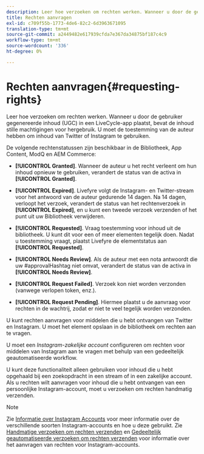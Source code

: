```yaml
---
description: Leer hoe verzoeken om rechten werken. Wanneer u door de gebruiker gegenereerde inhoud (UGC) in een LiveCycle-app plaatst, bevat de inhoud stille machtigingen voor hergebruik. U moet de toestemming van de auteur hebben om inhoud van Twitter of Instagram te gebruiken.
title: Rechten aanvragen
exl-id: c709f55b-1773-4de6-82c2-6d3963671095
translation-type: tm+mt
source-git-commit: a2449482e617939cfda7e367da34875bf187c4c9
workflow-type: tm+mt
source-wordcount: '336'
ht-degree: 0%

---
```


# Rechten aanvragen{#requesting-rights}

Leer hoe verzoeken om rechten werken. Wanneer u door de gebruiker gegenereerde inhoud (UGC) in een LiveCycle-app plaatst, bevat de inhoud stille machtigingen voor hergebruik. U moet de toestemming van de auteur hebben om inhoud van Twitter of Instagram te gebruiken.

De volgende rechtenstatussen zijn beschikbaar in de Bibliotheek, App Content, ModQ en AEM Commerce:

* **[!UICONTROL Granted]**. Wanneer de auteur u het recht verleent om hun inhoud opnieuw te gebruiken, verandert de status van de activa in **[!UICONTROL Granted]**.

* **[!UICONTROL Expired]**. Livefyre volgt de Instagram- en Twitter-stream voor het antwoord van de auteur gedurende 14 dagen. Na 14 dagen, verloopt het verzoek, verandert de status van het rechtenverzoek in **[!UICONTROL Expired]**, en u kunt een tweede verzoek verzenden of het punt uit uw Bibliotheek verwijderen.
* **[!UICONTROL Requested]**. Vraag toestemming voor inhoud uit de bibliotheek. U kunt dit voor een of meer elementen tegelijk doen. Nadat u toestemming vraagt, plaatst Livefyre de elementstatus aan **[!UICONTROL Requested]**.
* **[!UICONTROL Needs Review]**. Als de auteur met een nota antwoordt die uw #approvalHashtag niet omvat, verandert de status van de activa in **[!UICONTROL Needs Review]**.

* **[!UICONTROL Request Failed]**. Verzoek kon niet worden verzonden (vanwege verlopen token, enz.).
* **[!UICONTROL Request Pending]**. Hiermee plaatst u de aanvraag voor rechten in de wachtrij, zodat er niet te veel tegelijk worden verzonden.

U kunt rechten aanvragen voor middelen die u hebt ontvangen van Twitter en Instagram. U moet het element opslaan in de bibliotheek om rechten aan te vragen.

U moet een *Instagram-zakelijke account* configureren om rechten voor middelen van Instagram aan te vragen met behulp van een gedeeltelijk geautomatiseerde workflow.

U kunt deze functionaliteit alleen gebruiken voor inhoud die u hebt opgehaald bij een zoekopdracht in een stream of in een zakelijke account. Als u rechten wilt aanvragen voor inhoud die u hebt ontvangen van een persoonlijke Instagram-account, moet u verzoeken om rechten handmatig verzenden.

>[!NOTE]
>
>Zie [Informatie over Instagram Accounts](/help/using/c-users-creating-accounts-with-studio-access/t-configure-social-accout-instagram/c-about-instagram-accounts.md#c_about_instagram_accounts) voor meer informatie over de verschillende soorten Instagram-accounts en hoe u deze gebruikt. Zie [Handmatige verzoeken om rechten verzenden](/help/using/c-how-requesting-rights-works/c-send-instagram-manual-rights-request.md#c_send_instagram_manual_rights_request) en [Gedeeltelijk geautomatiseerde verzoeken om rechten verzenden](/help/using/c-how-requesting-rights-works/c-send-an-instagram-rights-request-from-the-library.md#c_send_an_instagram_rights_request_from_the_library) voor informatie over het aanvragen van rechten voor Instagram-accounts.
